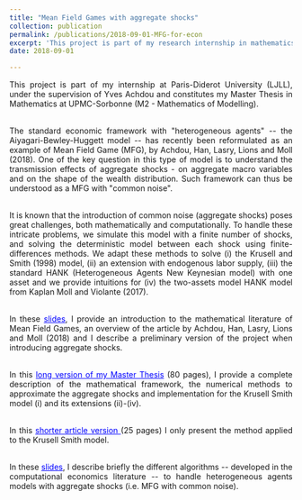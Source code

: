 ```yaml
---
title: "Mean Field Games with aggregate shocks"
collection: publication
permalink: /publications/2018-09-01-MFG-for-econ
excerpt: 'This project is part of my research internship in mathematics at Paris-Diderot University (LJLL), under the supervision of Yves Achdou. I develop novel methods to simulate Mean Field Games with common noise -- i.e. heterogeneous agents models with aggregate risk.'
date: 2018-09-01

---
```

<div style="text-align: justify">
This project is part of my internship at Paris-Diderot University (LJLL), under the supervision of Yves Achdou and constitutes my Master Thesis in Mathematics at UPMC-Sorbonne (M2 - Mathematics of Modelling). <br/>  <br/>


The standard economic framework with "heterogeneous agents" -- the Aiyagari-Bewley-Huggett model -- has recently been reformulated as an example of Mean Field Game (MFG), by Achdou, Han, Lasry, Lions and Moll (2018). One of the key question in this type of model is to understand the transmission effects of aggregate shocks - on aggregate macro variables and on the shape of the wealth distribution. Such framework can thus be understood as a MFG with "common noise". <br/>  <br/>

It is known that the introduction of common noise (aggregate shocks) poses great challenges, both mathematically and computationally. To handle these intricate problems, we simulate this model with a finite number of shocks, and solving the deterministic model between each shock using finite-differences methods. We adapt these methods to solve (i) the Krusell and Smith (1998) model, (ii) an extension with endogenous labor supply, (iii) the standard HANK (Heterogeneous Agents New Keynesian model) with one asset and we provide intuitions for (iv) the two-assets model HANK model from Kaplan Moll and Violante (2017).  <br/>  <br/>

In these <a href='https://thomasbourany.github.io/files/Pres_MFG_MiMh.pdf' style="color:blue">slides</a>, I provide an introduction to the mathematical literature of Mean Field Games, an overview of the article by Achdou, Han, Lasry, Lions and Moll (2018) and I describe a preliminary version of the project when introducing aggregate shocks.<br/>  <br/>


In this <a href='https://thomasbourany.github.io/files/MasterThesis_ThomasBourany_MFGwCommonNoise.pdf' style="color:blue">long version of my Master Thesis</a> (80 pages), I provide a complete description of the mathematical framework, the numerical methods to approximate the aggregate shocks and implementation for the Krusell Smith model (i) and its extensions (ii)-(iv). <br/>  <br/>

In this <a href='https://thomasbourany.github.io/files/MasterThesis_ThomasBourany_MFGwCommonNoise_short.pdf' style="color:blue"> shorter article version </a> (25 pages) I only present the method applied to the Krusell Smith model. <br/>  <br/>

In these <a href='https://thomasbourany.github.io/files/W1_TBourany_HA_AggShocks.pdf' style="color:blue">slides</a>, I describe briefly the different algorithms -- developed in the computational economics literature -- to handle heterogeneous agents models with aggregate shocks (i.e. MFG with common noise). 



</div>
